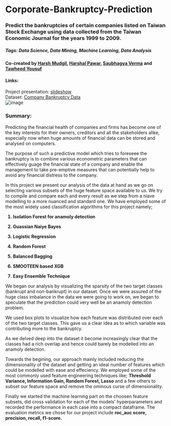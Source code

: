 # Corporate-Bankruptcy-Prediction

### Predict the bankruptcies of certain companies listed on Taiwan Stock Exchange using data collected from the Taiwan Economic Journal for the years 1999 to 2009.
##### Tags: Data Science, Data Mining, Machine Learning, Data Analysis

#### Co-created by [Harsh Mudgil](https://github.com/harshmudgil97), [Harshal Pawar](https://github.com/HarshalPawar88), [Saubhagya Verma](https://github.com/saubhagyav) and [Tawheed Yousuf](https://github.com/Tawheed-DS)

#### Links:   
Project presentation: [slideshow]()   
Dataset: [Company Bankruptcy Data](https://drive.google.com/file/d/13Wg5cM-knDStsC3TNBpCrJ59p0Tg7H9b/view?usp=sharing)  
![image](https://user-images.githubusercontent.com/85662956/132116974-e9f2c605-09f0-4ae2-be4b-8847ac1f12ab.png)

### Summary:

Predicting the financial health of companies and firms has become one of the key interests for their owners, creditors and all the stakeholders alike, especially now when huge amounts of financial data can be stored and analysed on computers.

The purpose of such a predictive model which tries to foreseee the bankruptcy is to combine various econometric parameters that can effectively guage the financial state of a company and enable the management to take pre-emptive measures that can potentially help to avoid any financial distress to the company.

In this project we present our analysis of the data at hand as we go on selecting various subsets of the huge feature space available to us. We try to compile and compare each and every result as we step from a niave modelling to a more nuanced and standard one. We have employed some of the most widely used classification algorithms for this project namely;

<b>
  
  1. Isolation Forest for anamoly detection
  
  2. Guassian Naiye Bayes
  
  3. Logistic Regression
  
  4. Random Forest
  
  5. Balanced Bagging
  
  6. SMOOTEEN based XGB
  
  7. Easy Ensemble Technique
  </b>
  
  We began our analysis by visualizing the sparsity of the two target classes (bankrupt and non-bankrupt) in our dataset. Once we were assured of the huge class imbalance in the data we were going to work on, we began to speculate that the prediction could very well be an anamoly detection problem.
  
  We used box plots to visualize how each feature was distributed over each of the two target classes. This gave us a clear idea as to which variable was contributing more to the bankruptcy.
  
  As we delved deep into the dataset it become increasingly clear that the classes had a rich overlap and hence could barely be modelled into an anamoly detection.
  
  Towards the begining, our approach mainly included reducing the dimensionality of the dataset and getting an ideal number of features which could be modelled with ease and effeciency. We employed some of the most commonly used feature engineering techniques like; <b> Threshold Variance, Information Gain, Random Forest, Lasso </b> and a few others to subset our feature space and remove the ominous curse of dimensionality.
  
  Finally we started the machine learning part on the choosen feature subsets, did cross validation for each of the models' hyperparameters and recorded the performance in each case into a compact dataframe. The evaluation metrics we chose for our project include <b> roc_auc score, precision, recall, f1-score. </b> 
